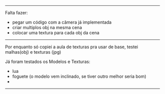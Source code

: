 -----------------------------------------------------------------------------
Falta fazer: 

  - pegar um código com a câmera já implementada
  - criar multiplos obj na mesma cena
  - colocar uma textura para cada obj da cena

-----------------------------------------------------------------------------
Por enquanto só copiei a aula de texturas pra usar de base, testei malhas(obj) e texturas (jpg)

Já foram testados os Modelos e Texturas: 
  - lua
  - foguete (o modelo vem inclinado, se tiver outro melhor seria bom)
  - 

-----------------------------------------------------------------------------
